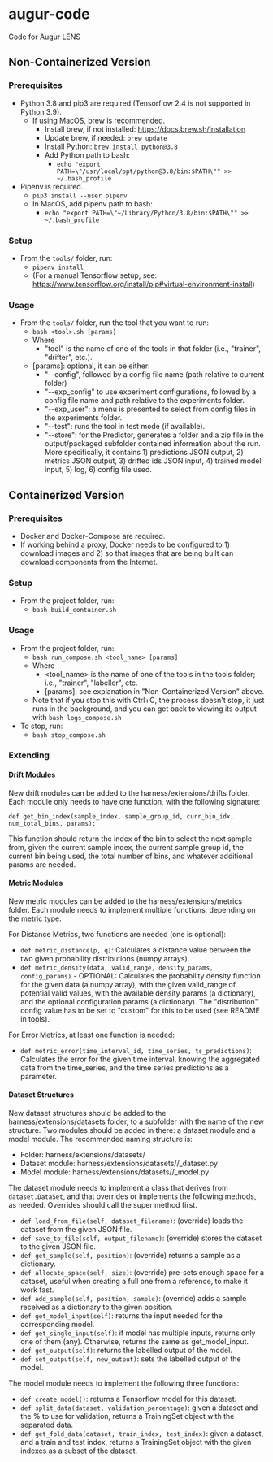 # augur-code
Code for Augur LENS

## Non-Containerized Version
### Prerequisites
* Python 3.8 and pip3 are required (Tensorflow 2.4 is not supported in Python 3.9).
  * If using MacOS, brew is recommended.
    * Install brew, if not installed: https://docs.brew.sh/Installation
    * Update brew, if needed: `brew update`
    * Install Python: `brew install python@3.8`
    * Add Python path to bash:
      * `echo "export PATH=\"/usr/local/opt/python@3.8/bin:$PATH\"" >> ~/.bash_profile`
* Pipenv is required.
  * `pip3 install --user pipenv`
  * In MacOS, add pipenv path to bash:
    * `echo "export PATH=\"~/Library/Python/3.8/bin:$PATH\"" >> ~/.bash_profile`
    
### Setup
 * From the `tools/` folder, run:
    * `pipenv install`
    * (For a manual Tensorflow setup, see: https://www.tensorflow.org/install/pip#virtual-environment-install)

### Usage
  * From the `tools/` folder, run the tool that you want to run:
    * `bash <tool>.sh [params]`
    * Where 
      * "tool" is the name of one of the tools in that folder (i.e., "trainer", "drifter", etc.).
     * [params]: optional, it can be either:
        * "--config", followed by a config file name (path relative to current folder)
        * "--exp_config" to use experiment configurations, followed by a config file name and path relative to the experiments folder.
        * "--exp_user": a menu is presented to select from config files in the experiments folder.
        * "--test": runs the tool in test mode (if available).
        * "--store": for the Predictor, generates a folder and a zip file in the output/packaged subfolder contained information about the run. More specifically, it contains 1) predictions JSON output, 2) metrics JSON output, 3) drifted ids JSON input, 4) trained model input, 5) log, 6) config file used.

## Containerized Version
### Prerequisites
* Docker and Docker-Compose are required.
* If working behind a proxy, Docker needs to be configured to 1) download images and 2) so that images that are being built can download components from the Internet.

### Setup
* From the project folder, run:
  * `bash build_container.sh`

### Usage
* From the project folder, run:
  * `bash run_compose.sh <tool_name> [params]`
  * Where 
    * <tool_name> is the name of one of the tools in the tools folder; i.e., "trainer", "labeller", etc.
    * [params]: see explanation in "Non-Containerized Version" above.  
  * Note that if you stop this with Ctrl+C, the process doesn't stop, it just runs in the background, and you can get back to viewing its output with `bash logs_compose.sh` 
* To stop, run:
  * `bash stop_compose.sh`

### Extending
#### Drift Modules
New drift modules can be added to the harness/extensions/drifts folder. Each module only needs to have one function, with the following signature:

`def get_bin_index(sample_index, sample_group_id, curr_bin_idx, num_total_bins, params):`

This function should return the index of the bin to select the next sample from, given the current sample index, the current sample group id, the current bin being used, the total number of bins, and whatever additional params are needed.

#### Metric Modules
New metric modules can be added to the harness/extensions/metrics folder. Each module needs to implement multiple functions, depending on the metric type.

For Distance Metrics, two functions are needed (one is optional):

 - `def metric_distance(p, q)`: Calculates a distance value between the two given probability distributions (numpy arrays).
 - `def metric_density(data, valid_range, density_params, config_params)` - OPTIONAL: Calculates the probability density function for the given data (a numpy array), with the given valid_range of potential valid values, with the available density params (a dictionary), and the optional configuration params (a dictionary). The "distribution" config value has to be set to "custom" for this to be used (see README in tools\).

 For Error Metrics, at least one function is needed:

  - `def metric_error(time_interval_id, time_series, ts_predictions)`: Calculates the error for the given time interval, knowing the aggregated data from the time_series, and the time series predictions as a parameter.

#### Dataset Structures
New dataset structures should be added to the harness/extensions/datasets folder, to a subfolder with the name of the new structure. Two modules should be added in there: a dataset module and a model module. The recommended naming structure is:

 - Folder: harness/extensions/datasets/<datasetname>
 - Dataset module: harness/extensions/datasets/<datasetname>/<datasetname>_dataset.py
 - Model module: harness/extensions/datasets/<datasetname>/<datasetname>_model.py

The dataset module needs to implement a class that derives from `dataset.DataSet`, and that overrides or implements the following methods, as needed. Overrides should call the super method first.
 - `def load_from_file(self, dataset_filename)`: (override) loads the dataset from the given JSON file.
 - `def save_to_file(self, output_filename)`: (override) stores the dataset to the given JSON file.
 - `def get_sample(self, position)`: (override) returns a sample as a dictionary.
 - `def allocate_space(self, size)`: (override) pre-sets enough space for a dataset, useful when creating a full one from a reference, to make it work fast.  
 - `def add_sample(self, position, sample)`: (override) adds a sample received as a dictionary to the given position.
 - `def get_model_input(self)`: returns the input needed for the corresponding model.
 - `def get_single_input(self)`: if model has multiple inputs, returns only one of them (any). Otherwise, returns the same as get_model_input.
 - `def get_output(self)`: returns the labelled output of the model.
 - `def set_output(self, new_output)`: sets the labelled output of the model.

The model module needs to implement the following three functions:
 - `def create_model()`: returns a Tensorflow model for this dataset.
 - `def split_data(dataset, validation_percentage)`: given a dataset and the % to use for validation, returns a TrainingSet object with the separated data.
 - `def get_fold_data(dataset, train_index, test_index)`: given a dataset, and a train and test index, returns a TrainingSet object with the given indexes as a subset of the dataset.
